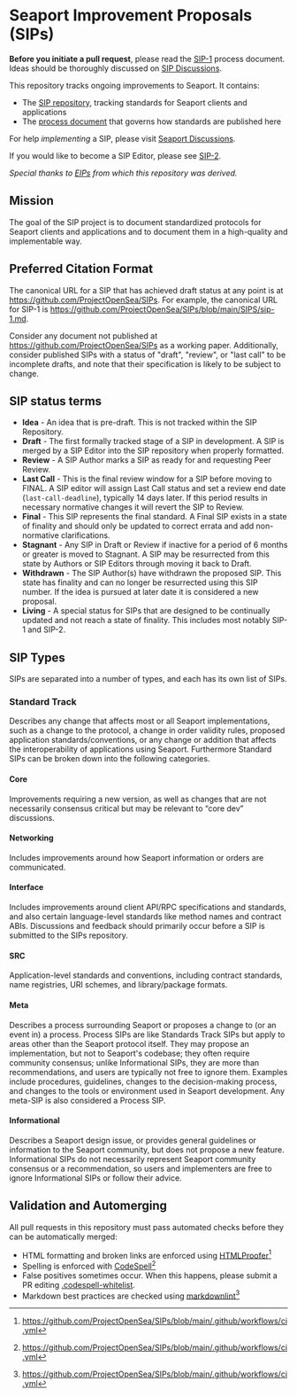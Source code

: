 # Seaport Improvement Proposals (SIPs)

**Before you initiate a pull request**, please read the [SIP-1][sip-1] process document. Ideas should be thoroughly discussed on [SIP Discussions][sip-discussions].

This repository tracks ongoing improvements to Seaport. It contains:

- The [SIP repository][sip-repository], tracking standards for Seaport clients and applications
- The [process document][sip-1] that governs how standards are published here

For help _implementing_ a SIP, please visit [Seaport Discussions][seaport-discussions].

If you would like to become a SIP Editor, please see [SIP-2][sip-2].

_Special thanks to [EIPs](https://github.com/ethereum/eips) from which this repository was derived._

## Mission

The goal of the SIP project is to document standardized protocols for Seaport clients and applications and to document them in a high-quality and implementable way.

## Preferred Citation Format

The canonical URL for a SIP that has achieved draft status at any point is at <https://github.com/ProjectOpenSea/SIPs>. For example, the canonical URL for SIP-1 is <https://github.com/ProjectOpenSea/SIPs/blob/main/SIPS/sip-1.md>.

Consider any document not published at <https://github.com/ProjectOpenSea/SIPs> as a working paper. Additionally, consider published SIPs with a status of "draft", "review", or "last call" to be incomplete drafts, and note that their specification is likely to be subject to change.

## SIP status terms

- **Idea** - An idea that is pre-draft. This is not tracked within the SIP Repository.
- **Draft** - The first formally tracked stage of a SIP in development. A SIP is merged by a SIP Editor into the SIP repository when properly formatted.
- **Review** - A SIP Author marks a SIP as ready for and requesting Peer Review.
- **Last Call** - This is the final review window for a SIP before moving to FINAL. A SIP editor will assign Last Call status and set a review end date (`last-call-deadline`), typically 14 days later. If this period results in necessary normative changes it will revert the SIP to Review.
- **Final** - This SIP represents the final standard. A Final SIP exists in a state of finality and should only be updated to correct errata and add non-normative clarifications.
- **Stagnant** - Any SIP in Draft or Review if inactive for a period of 6 months or greater is moved to Stagnant. A SIP may be resurrected from this state by Authors or SIP Editors through moving it back to Draft.
- **Withdrawn** - The SIP Author(s) have withdrawn the proposed SIP. This state has finality and can no longer be resurrected using this SIP number. If the idea is pursued at later date it is considered a new proposal.
- **Living** - A special status for SIPs that are designed to be continually updated and not reach a state of finality. This includes most notably SIP-1 and SIP-2.

## SIP Types

SIPs are separated into a number of types, and each has its own list of SIPs.

### Standard Track

Describes any change that affects most or all Seaport implementations, such as a change to the protocol, a change in order validity rules, proposed application standards/conventions, or any change or addition that affects the interoperability of applications using Seaport. Furthermore Standard SIPs can be broken down into the following categories.

#### Core

Improvements requiring a new version, as well as changes that are not necessarily consensus critical but may be relevant to “core dev” discussions.

#### Networking

Includes improvements around how Seaport information or orders are communicated.

#### Interface

Includes improvements around client API/RPC specifications and standards, and also certain language-level standards like method names and contract ABIs. Discussions and feedback should primarily occur before a SIP is submitted to the SIPs repository.

#### SRC

Application-level standards and conventions, including contract standards, name registries, URI schemes, and library/package formats.

#### Meta

Describes a process surrounding Seaport or proposes a change to (or an event in) a process. Process SIPs are like Standards Track SIPs but apply to areas other than the Seaport protocol itself. They may propose an implementation, but not to Seaport's codebase; they often require community consensus; unlike Informational SIPs, they are more than recommendations, and users are typically not free to ignore them. Examples include procedures, guidelines, changes to the decision-making process, and changes to the tools or environment used in Seaport development. Any meta-SIP is also considered a Process SIP.

#### Informational

Describes a Seaport design issue, or provides general guidelines or information to the Seaport community, but does not propose a new feature. Informational SIPs do not necessarily represent Seaport community consensus or a recommendation, so users and implementers are free to ignore Informational SIPs or follow their advice.

## Validation and Automerging

All pull requests in this repository must pass automated checks before they can be automatically merged:

- HTML formatting and broken links are enforced using [HTMLProofer](https://github.com/gjtorikian/html-proofer)[^1]
- Spelling is enforced with [CodeSpell](https://github.com/codespell-project/codespell)[^1]
- False positives sometimes occur. When this happens, please submit a PR editing [.codespell-whitelist](https://github.com/ProjectOpenSea/SIPs/blob/main/config/.codespell-whitelist).
- Markdown best practices are checked using [markdownlint](https://github.com/DavidAnson/markdownlint)[^1]

[^1]: https://github.com/ProjectOpenSea/SIPs/blob/main/.github/workflows/ci.yml

[sip-repository]: https://github.com/ProjectOpenSea/SIPs
[sip-discussions]: https://github.com/ProjectOpenSea/SIPs/discussions
[seaport-discussions]: https://github.com/ProjectOpenSea/seaport/discussions
[sip-1]: https://github.com/ProjectOpenSea/SIPs/blob/main/SIPS/sip-1.md
[sip-2]: https://github.com/ProjectOpenSea/SIPs/blob/main/SIPS/sip-2.md
